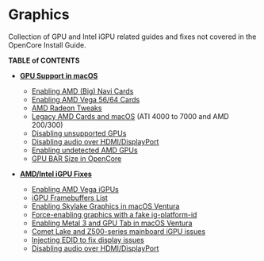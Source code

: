 # Graphics
Collection of GPU and Intel iGPU related guides and fixes not covered in the OpenCore Install Guide.

**TABLE of CONTENTS**

- [**GPU Support in macOS**](/11_Graphics/GPU/README.md)
	- [Enabling AMD (Big) Navi Cards](/11_Graphics/GPU/AMD_Navi/README.md)
	- [Enabling AMD Vega 56/64 Cards](/11_Graphics/GPU/AMD_Vega/README.md)
	- [AMD Radeon Tweaks](/11_Graphics/GPU/AMD_Radeon_Tweaks/README.md)
	- [Legacy AMD Cards and macOS](https://web.archive.org/web/20170814210930/http://www.rampagedev.com/guides/graphic-cards-injection/) (ATI 4000 to 7000 and AMD 200/300)
	- [Disabling unsupported GPUs](/11_Graphics/GPU/Disabling_unsupported_GPUs/README.md)
	- [Disabling audio over HDMI/DisplayPort](/11_Graphics/GPU/Disabling_AppleGFXHDA/README.md)
	- [Enabling undetected AMD GPUs](/11_Graphics/GPU/GPU_undetected/README.md)
	- [GPU BAR Size in OpenCore](/11_Graphics/GPU/GPU-BAR_Size/README.md)

- [**AMD/Intel iGPU Fixes**](/11_Graphics/iGPU/README.md)
	- [Enabling AMD Vega iGPUs](/11_Graphics/iGPU/AMD/README.md) 
	- [iGPU Framebuffers List](/11_Graphics/iGPU/iGPU_DeviceProperties.md)
	- [Enabling Skylake Graphics in macOS Ventura](/11_Graphics/iGPU/Skylake_Spoofing_macOS13/README.md)
	- [Force-enabling graphics with a fake ig-platform-id](/11_Graphics/iGPU/Fake_ig-platform-id.md)
	- [Enabling Metal 3 and GPU Tab in macOS Ventura](/11_Graphics/Metal_3/README.md)
	- [Comet Lake and Z500-series mainboard iGPU issues](/11_Graphics/iGPU/Cometlake_Z590/README.md)  
	- [Injecting EDID to fix display issues](/11_Graphics/Inject_EDID/README.md)
	- [Disabling audio over HDMI/DisplayPort](/11_Graphics/iGPU/iGPU_disable_audio_over_HDMI-DP.md)
